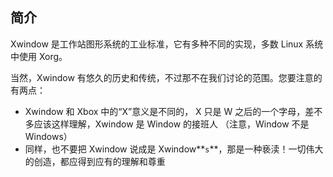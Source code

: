 ## 简介

Xwindow 是工作站图形系统的工业标准，它有多种不同的实现，多数 Linux
系统中使用 Xorg。

当然，Xwindow
有悠久的历史和传统，不过那不在我们讨论的范围。您要注意的有两点：

- Xwindow 和 Xbox 中的“X”意义是不同的， X 只是 W
  之后的一个字母，差不多应该这样理解，Xwindow 是 Window 的接班人
  （注意，Window 不是 Windows）
- 同样，也不要把 Xwindow 说成是
  Xwindow**`s`**，那是一种亵渎！一切伟大的创造，都应得到应有的理解和尊重
